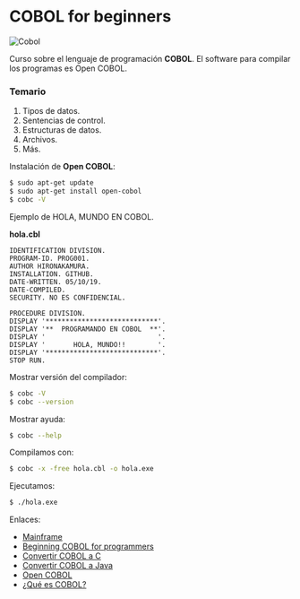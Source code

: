 # COBOL for beginners

![Cobol](https://2.bp.blogspot.com/-jkpGBmdZaW8/UccuEURnxbI/AAAAAAAABrA/ngTn1s0SXCEyi4TUVaDFZ-dn9-UfJVjTwCPcBGAYYCw/s320/code.png)


Curso sobre el lenguaje de programación **COBOL**. El software para compilar los programas es Open COBOL.



### Temario
1. Tipos de datos.
2. Sentencias de control.
3. Estructuras de datos.
4. Archivos.
5. Más.


Instalación de **Open COBOL**:


```bash
$ sudo apt-get update
$ sudo apt-get install open-cobol
$ cobc -V
```


Ejemplo de HOLA, MUNDO EN COBOL.


**hola.cbl**

```cbl
IDENTIFICATION DIVISION.
PROGRAM-ID. PROG001.
AUTHOR HIRONAKAMURA.
INSTALLATION. GITHUB.
DATE-WRITTEN. 05/10/19.
DATE-COMPILED.
SECURITY. NO ES CONFIDENCIAL.

PROCEDURE DIVISION.
DISPLAY '****************************'.
DISPLAY '**  PROGRAMANDO EN COBOL  **'.
DISPLAY '                            '.
DISPLAY '       HOLA, MUNDO!!        '.
DISPLAY '****************************'.
STOP RUN.
```


Mostrar versión del compilador:
```bash
$ cobc -V 
$ cobc --version
```

Mostrar ayuda:
```bash
$ cobc --help
```


Compilamos con:

```bash
$ cobc -x -free hola.cbl -o hola.exe
```

Ejecutamos:

```bash
$ ./hola.exe
```

Enlaces:

* [Mainframe](https://mainframe-forum.blogspot.com/search?q=cobol)
* [Beginning COBOL for programmers](https://github.com/Apress/beg-cobol-for-programmers)
* [Convertir COBOL a C](http://www.mpsinc.com/cob2c.html)
* [Convertir COBOL a Java](https://www.quora.com/What-tool-can-convert-Cobol-into-Java-code)
* [Open COBOL](https://open-cobol.sourceforge.io/)
* [¿Qué es COBOL?](https://medium.com/enredando-con-programacion/cobol-que-es-cobol-3f86fa3a4394)
